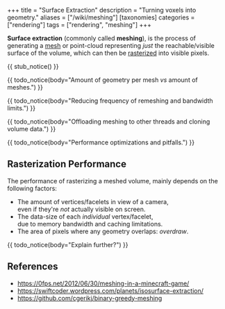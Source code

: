+++
title = "Surface Extraction"
description = "Turning voxels into geometry."
aliases = ["/wiki/meshing"]
[taxonomies]
categories = ["rendering"]
tags = ["rendering", "meshing"]
+++

**Surface extraction** (commonly called **meshing**), is the process of generating
a [mesh](https://en.wikipedia.org/wiki/Polygon_mesh) or point-cloud representing
*just* the reachable/visible surface of the volume, which can then be
[rasterized](https://en.wikipedia.org/wiki/Rasterisation) into visible pixels.

{{ stub_notice() }}

{{ todo_notice(body="Amount of geometry per mesh *vs* amount of meshes.") }}

{{ todo_notice(body="Reducing frequency of remeshing and bandwidth limits.") }}

{{ todo_notice(body="Offloading meshing to other threads and cloning volume data.") }}

{{ todo_notice(body="Performance optimizations and pitfalls.") }}

## Rasterization Performance

The performance of rasterizing a meshed volume,
mainly depends on the following factors:

- The amount of vertices/facelets in view of a camera,  
  even if they're *not* actually visible on screen.
- The data-size of each *individual* vertex/facelet,  
  due to memory bandwidth and caching limitations.
- The area of pixels where any geometry overlaps: *overdraw*.

{{ todo_notice(body="Explain further?") }}

## References

- <https://0fps.net/2012/06/30/meshing-in-a-minecraft-game/>
- <https://swiftcoder.wordpress.com/planets/isosurface-extraction/>
- <https://github.com/cgerikj/binary-greedy-meshing>
